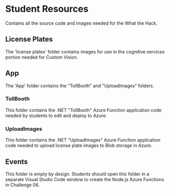 # Student Resources
Contains all the source code and images needed for the What the Hack.

## License Plates
The 'license plates' folder contains images for use in the cognitive services portion needed for Custom Vision.

## App
The 'App' folder contains the "TollBooth" and "UploadImages" folders.

### TollBooth
This folder contains the .NET "TollBooth" Azure Function application code needed by students to edit and deploy to Azure.  

### UploadImages

This folder contains the .NET "UploadImages" Azure Function application code needed to upload license plate images to Blob storage in Azure. 

## Events

This folder is empty by design. Students should open this folder in a separate Visual Studio Code window to create the Node.js Azure Functions in Challenge 06.
